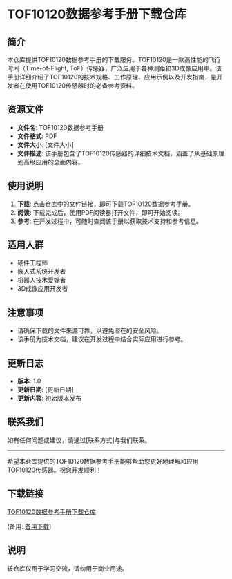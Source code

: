 # TOF10120数据参考手册下载仓库

## 简介
本仓库提供TOF10120数据参考手册的下载服务。TOF10120是一款高性能的飞行时间（Time-of-Flight, ToF）传感器，广泛应用于各种测距和3D成像应用中。该手册详细介绍了TOF10120的技术规格、工作原理、应用示例以及开发指南，是开发者在使用TOF10120传感器时的必备参考资料。

## 资源文件
- **文件名**: TOF10120数据参考手册
- **文件格式**: PDF
- **文件大小**: [文件大小]
- **文件描述**: 该手册包含了TOF10120传感器的详细技术文档，涵盖了从基础原理到高级应用的全面内容。

## 使用说明
1. **下载**: 点击仓库中的文件链接，即可下载TOF10120数据参考手册。
2. **阅读**: 下载完成后，使用PDF阅读器打开文件，即可开始阅读。
3. **参考**: 在开发过程中，可随时查阅该手册以获取技术支持和参考信息。

## 适用人群
- 硬件工程师
- 嵌入式系统开发者
- 机器人技术爱好者
- 3D成像应用开发者

## 注意事项
- 请确保下载的文件来源可靠，以避免潜在的安全风险。
- 该手册为技术文档，建议在开发过程中结合实际应用进行参考。

## 更新日志
- **版本**: 1.0
- **更新日期**: [更新日期]
- **更新内容**: 初始版本发布

## 联系我们
如有任何问题或建议，请通过[联系方式]与我们联系。

---

希望本仓库提供的TOF10120数据参考手册能够帮助您更好地理解和应用TOF10120传感器。祝您开发顺利！

## 下载链接
[TOF10120数据参考手册下载仓库](https://pan.quark.cn/s/9efce1f48fab) 

(备用: [备用下载](https://pan.baidu.com/s/12WsAPwHoxJKHjZ0byuqO3w?pwd=1234))

## 说明

该仓库仅用于学习交流，请勿用于商业用途。
